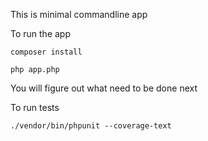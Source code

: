 This is minimal commandline app 

To run the app

`composer install`

`php app.php`

You will figure out what need to be done next

To run tests 

`./vendor/bin/phpunit --coverage-text`
